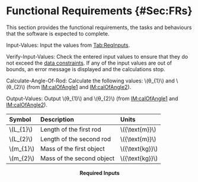 # Functional Requirements {#Sec:FRs}

This section provides the functional requirements, the tasks and behaviours that the software is expected to complete.

<div id="inputValues"></div>

Input-Values: Input the values from [Tab:ReqInputs](./SecFRs.md#Table:ReqInputs).

<div id="verifyInptVals"></div>

Verify-Input-Values: Check the entered input values to ensure that they do not exceed the [data constraints](./SecDataConstraints.md#Sec:DataConstraints). If any of the input values are out of bounds, an error message is displayed and the calculations stop.

<div id="calcAng"></div>

Calculate-Angle-Of-Rod: Calculate the following values: \\(θ\_{1}\\) and \\(θ\_{2}\\) (from [IM:calOfAngle1](./SecIMs.md#IM:calOfAngle1) and [IM:calOfAngle2](./SecIMs.md#IM:calOfAngle2)).

<div id="outputValues"></div>

Output-Values: Output \\(θ\_{1}\\) and \\(θ\_{2}\\) (from [IM:calOfAngle1](./SecIMs.md#IM:calOfAngle1) and [IM:calOfAngle2](./SecIMs.md#IM:calOfAngle2)).

<div id="Table:ReqInputs"></div>

|Symbol      |Description              |Units            |
|:-----------|:------------------------|:----------------|
|\\(L\_{1}\\)|Length of the first rod  |\\({\text{m}}\\) |
|\\(L\_{2}\\)|Length of the second rod |\\({\text{m}}\\) |
|\\(m\_{1}\\)|Mass of the first object |\\({\text{kg}}\\)|
|\\(m\_{2}\\)|Mass of the second object|\\({\text{kg}}\\)|

**<p align="center">Required Inputs</p>**
